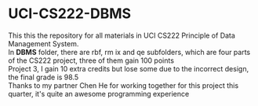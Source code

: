 # UCI-CS222-DBMS
This this the repository for all materials in UCI CS222 Principle of Data Management System.
<br/>
In __DBMS__ folder, there are rbf, rm ix and qe subfolders, which are four parts of the CS222 project, three of them gain 100 points
<br/>
Project 3, I gain 10 extra credits but lose some due to the incorrect design, the final grade is 98.5
<br/>
Thanks to my partner Chen He for working together for this project this quarter, it's quite an awesome programming experience
